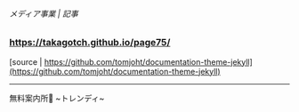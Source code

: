 ###### メディア事業 | 記事

### https://takagotch.github.io/page75/


[source | https://github.com/tomjoht/documentation-theme-jekyll](https://github.com/tomjoht/documentation-theme-jekyll)

---
無料案内所💁 ~トレンディ~






```
```

```
```

```
```


